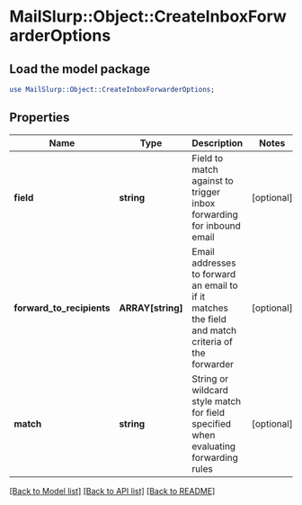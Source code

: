 # MailSlurp::Object::CreateInboxForwarderOptions

## Load the model package
```perl
use MailSlurp::Object::CreateInboxForwarderOptions;
```

## Properties
Name | Type | Description | Notes
------------ | ------------- | ------------- | -------------
**field** | **string** | Field to match against to trigger inbox forwarding for inbound email | [optional] 
**forward_to_recipients** | **ARRAY[string]** | Email addresses to forward an email to if it matches the field and match criteria of the forwarder | [optional] 
**match** | **string** | String or wildcard style match for field specified when evaluating forwarding rules | [optional] 

[[Back to Model list]](../README#documentation-for-models) [[Back to API list]](../README#documentation-for-api-endpoints) [[Back to README]](../README)


